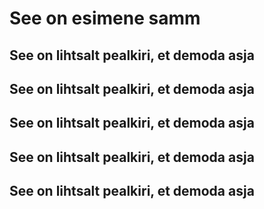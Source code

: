 # See on esimene samm
## See on lihtsalt pealkiri, et demoda asja
## See on lihtsalt pealkiri, et demoda asja
## See on lihtsalt pealkiri, et demoda asja
## See on lihtsalt pealkiri, et demoda asja
## See on lihtsalt pealkiri, et demoda asja